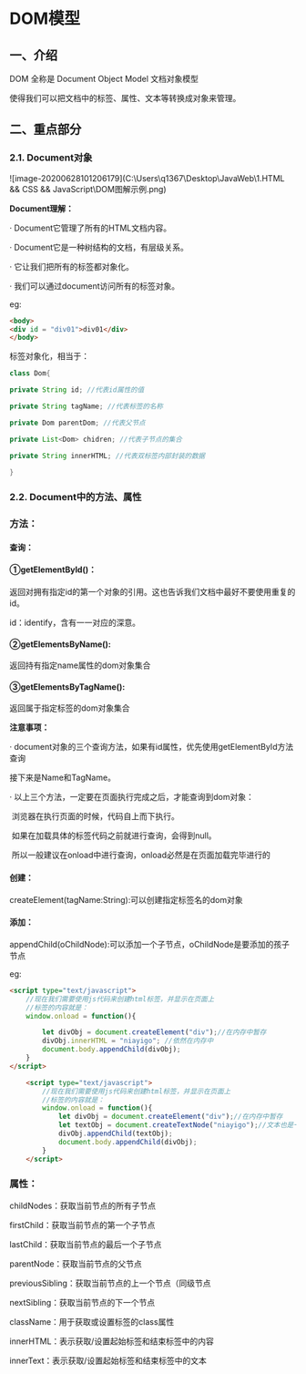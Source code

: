 # DOM模型

## 一、介绍

DOM 全称是 Document Object Model 文档对象模型

使得我们可以把文档中的标签、属性、文本等转换成对象来管理。

## 二、重点部分

### 2.1. Document对象

![image-20200628101206179](C:\Users\q1367\Desktop\JavaWeb\1.HTML && CSS && JavaScript\DOM图解示例.png)

**Document理解：**

· Document它管理了所有的HTML文档内容。

· Document它是一种树结构的文档，有层级关系。

· 它让我们把所有的标签都对象化。

· 我们可以通过document访问所有的标签对象。

eg:

```html
<body>
<div id = "div01">div01</div>
</body>
```

标签对象化，相当于：

```java
class Dom{

private String id; //代表id属性的值

private String tagName; //代表标签的名称

private Dom parentDom; //代表父节点

private List<Dom> chidren; //代表子节点的集合

private String innerHTML; //代表双标签内部封装的数据

}
```

### 2.2. Document中的方法、属性

### 方法：

#### 查询：

#### ①getElementById()：

返回对拥有指定id的第一个对象的引用。这也告诉我们文档中最好不要使用重复的id。

id：identify，含有一一对应的深意。

#### ②getElementsByName():

返回持有指定name属性的dom对象集合

#### ③getElementsByTagName():

返回属于指定标签的dom对象集合

**注意事项：**

· document对象的三个查询方法，如果有id属性，优先使用getElementById方法查询

接下来是Name和TagName。

· 以上三个方法，一定要在页面执行完成之后，才能查询到dom对象：

​	浏览器在执行页面的时候，代码自上而下执行。

​	如果在加载具体的标签代码之前就进行查询，会得到null。

​	所以一般建议在onload中进行查询，onload必然是在页面加载完毕进行的

#### 创建：

createElement(tagName:String):可以创建指定标签名的dom对象

#### 添加：

appendChild(oChildNode):可以添加一个子节点，oChildNode是要添加的孩子节点

eg:

```html
<script type="text/javascript">
    //现在我们需要使用js代码来创建html标签，并显示在页面上
    //标签的内容就是：
    window.onload = function(){

        let divObj = document.createElement("div");//在内存中暂存
        divObj.innerHTML = "niayigo"; //依然在内存中
        document.body.appendChild(divObj);
    }
</script>
```

```html
    <script type="text/javascript">
        //现在我们需要使用js代码来创建html标签，并显示在页面上
        //标签的内容就是：
        window.onload = function(){
            let divObj = document.createElement("div");//在内存中暂存
            let textObj = document.createTextNode("niayigo");//文本也是一个对象
            divObj.appendChild(textObj);
            document.body.appendChild(divObj);
        }
    </script>
```



### 属性：

childNodes：获取当前节点的所有子节点

firstChild：获取当前节点的第一个子节点

lastChild：获取当前节点的最后一个子节点

parentNode：获取当前节点的父节点

previousSibling：获取当前节点的上一个节点（同级节点

nextSibling：获取当前节点的下一个节点

className：用于获取或设置标签的class属性

innerHTML：表示获取/设置起始标签和结束标签中的内容

innerText：表示获取/设置起始标签和结束标签中的文本